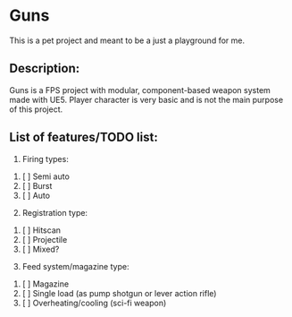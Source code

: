 # Guns

This is a pet project and meant to be a just a playground for me.

## Description:

Guns is a FPS project with modular, component-based weapon system made with UE5. Player character is very basic and is not the main purpose of this project.

## List of features/TODO list:

1) Firing types:
1. [ ] Semi auto
2. [ ] Burst
3. [ ] Auto

2) Registration type:
1. [ ] Hitscan
2. [ ] Projectile
3. [ ] Mixed?

3) Feed system/magazine type:
1. [ ] Magazine
2. [ ] Single load (as pump shotgun or lever action rifle)
3. [ ] Overheating/cooling (sci-fi weapon)
